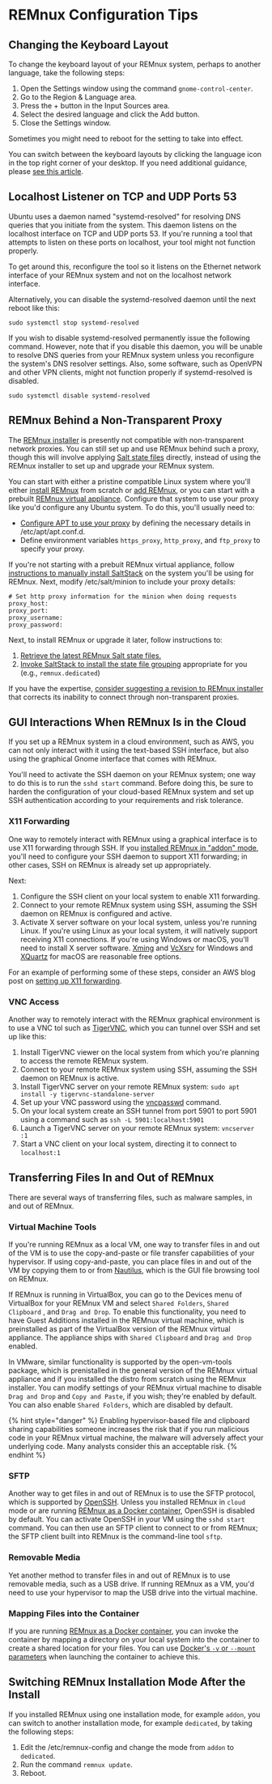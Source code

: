# REMnux Configuration Tips

## Changing the Keyboard Layout <a id="keyboard-layout-change"></a>

To change the keyboard layout of your REMnux system, perhaps to another language, take the following steps:

1. Open the Settings window using the command `gnome-control-center`.
2. Go to the Region & Language area.
3. Press the + button in the Input Sources area.
4. Select the desired language and click the Add button.
5. Close the Settings window.

Sometimes you might need to reboot for the setting to take into effect. 

You can switch between the keyboard layouts by clicking the language icon in the top right corner of your desktop. If you need additional guidance, please [see this article](https://websiteforstudents.com/configure-ubuntu-18-04-lts-beta-keyboard-layout-for-native-languages/).

## Localhost Listener on TCP and UDP Ports 53 <a id="port-53-listener"></a>

Ubuntu uses a daemon named "systemd-resolved" for resolving DNS queries that you initiate from the system. This daemon listens on the localhost interface on TCP and UDP ports 53. If you're running a tool that attempts to listen on these ports on localhost, your tool might not function properly.

To get around this, reconfigure the tool so it listens on the Ethernet network interface of your REMnux system and not on the localhost network interface.

Alternatively, you can disable the systemd-resolved daemon until the next reboot like this:

```text
sudo systemctl stop systemd-resolved
```

If you wish to disable systemd-resolved permanently issue the following command. However, note that if you disable this daemon, you will be unable to resolve DNS queries from your REMnux system unless you reconfigure the system's DNS resolver settings. Also, some software, such as OpenVPN and other VPN clients, might not function properly if systemd-resolved is disabled.

```text
sudo systemctl disable systemd-resolved
```

## REMnux Behind a Non-Transparent Proxy <a id="behind-proxy"></a>

The [REMnux installer](../behind-the-scenes/technologies/remnux-installer.md) is presently not compatible with non-transparent network proxies. You can still set up and use REMnux behind such a proxy, though this will involve applying [Salt state files](../behind-the-scenes/technologies/saltstack-management.md) directly, instead of using the REMnux installer to set up and upgrade your REMnux system.

You can start with either a pristine compatible Linux system where you'll either [install REMnux](../install-distro/install-from-scratch.md) from scratch or [add REMnux](../install-distro/add-to-existing-system.md), or you can start with a prebuilt [REMnux virtual appliance](../install-distro/get-virtual-appliance.md). Configure that system to use your proxy like you'd configure any Ubuntu system. To do this, you'll usually need to:

* [Configure APT to use your proxy](https://www.serverlab.ca/tutorials/linux/administration-linux/how-to-set-the-proxy-for-apt-for-ubuntu-18-04/) by defining the necessary details in /etc/apt/apt.conf.d.
* Define environment variables `https_proxy`, `http_proxy`, and `ftp_proxy` to specify your proxy.

If you're not starting with a prebuit REMnux virtual appliance, follow [instructions to manually install SaltStack](https://docs.remnux.org/behind-the-scenes/technologies/state-files-without-the-remnux-installer#manually-installing-saltstack) on the system you'll be using for REMnux. Next, modify /etc/salt/minion to include your proxy details:

```text
# Set http proxy information for the minion when doing requests
proxy_host:
proxy_port:
proxy_username:
proxy_password:
```

Next, to install REMnux or upgrade it later, follow instructions to:

1. [Retrieve the latest REMnux Salt state files.](https://docs.remnux.org/behind-the-scenes/technologies/state-files-without-the-remnux-installer#retrieving-remnux-state-files)
2. [Invoke SaltStack to install the state file grouping](https://docs.remnux.org/behind-the-scenes/technologies/state-files-without-the-remnux-installer#invoking-saltstack-to-install-state-file-groupings) appropriate for you \(e.g., `remnux.dedicated`\)

If you have the expertise, [consider suggesting a revision to REMnux installer](https://app.gitbook.com/@lennyzeltser/s/remnux/get-involved/enhancement-ideas#the-remnux-installer-should-work-with-non-transparent-proxies) that corrects its inability to connect through non-transparent proxies.

## GUI Interactions When REMnux Is in the Cloud <a id="gui-cloud-remnux"></a>

If you set up a REMnux system in a cloud environment, such as AWS, you can not only interact with it using the text-based SSH interface, but also using the graphical Gnome interface that comes with REMnux.

You'll need to activate the SSH daemon on your REMnux system; one way to do this is to run the `sshd start` command. Before doing this, be sure to harden the configuration of your cloud-based REMnux system and set up SSH authentication according to your requirements and risk tolerance.

### X11 Forwarding

One way to remotely interact with REMnux using a graphical interface is to use X11 forwarding through SSH. If you [installed REMnux in "addon" mode](../install-distro/add-to-existing-system.md), you'll need to configure your SSH daemon to support X11 forwarding; in other cases, SSH on REMnux is already set up appropriately.

Next:

1. Configure the SSH client on your local system to enable X11 forwarding.
2. Connect to your remote REMnux system using SSH, assuming the SSH daemon on REMnux is configured and active.
3. Activate X server software on your local system, unless you're running Linux. If you're using Linux as your local system, it will natively support receiving X11 connections. If you're using Windows or macOS, you'll need to install X server software. [Xming](http://www.straightrunning.com/XmingNotes/) and [VcXsrv](https://sourceforge.net/projects/vcxsrv/) for Windows and [XQuartz](https://www.xquartz.org) for macOS are reasonable free options.

For an example of performing some of these steps, consider an AWS blog post on [setting up X11 forwarding](https://aws.amazon.com/de/blogs/compute/how-to-enable-x11-forwarding-from-red-hat-enterprise-linux-rhel-amazon-linux-suse-linux-ubuntu-server-to-support-gui-based-installations-from-amazon-ec2/).

### VNC Access

Another way to remotely interact with the REMnux graphical environment is to use a VNC tol such as [TigerVNC](https://tigervnc.org), which you can tunnel over SSH and set up like this:

1. Install TigerVNC viewer on the local system from which you're planning to access the remote REMnux system.
2. Connect to your remote REMnux system using SSH, assuming the SSH daemon on REMnux is active.
3. Install TigerVNC server on your remote REMnux system: `sudo apt install -y tigervnc-standalone-server`
4. Set up your VNC password using the [vncpasswd](https://tigervnc.org/doc/vncpasswd.html) command.
5. On your local system create an SSH tunnel from port 5901 to port 5901 using a command such as `ssh -L 5901:localhost:5901`
6. Launch a TigerVNC server on your remote REMnux system: `vncserver :1`
7. Start a VNC client on your local system, directing it to connect to `localhost:1`

## Transferring Files In and Out of REMnux <a id="transferring-files"></a>

There are several ways of transferring files, such as malware samples, in and out of REMnux.

### Virtual Machine Tools <a id="vm-tools"></a>

If you're running REMnux as a local VM, one way to transfer files in and out of the VM is to use the copy-and-paste or file transfer capabilities of your hypervisor. If using copy-and-paste, you can place files in and out of the VM by copying them to or from [Nautilus](../discover-the-tools/general+utilities.md#nautilus), which is the GUI file browsing tool on REMnux.

If REMnux is running in VirtualBox, you can go to the Devices menu of VirtualBox for your REMnux VM and select `Shared Folders`, `Shared Clipboard` , and `Drag and Drop`. To enable this functionality, you need to have Guest Additions installed in the REMnux virtual machine, which is preinstalled as part of the VirtualBox version of the REMnux virtual appliance. The appliance ships with `Shared Clipboard` and `Drag and Drop` enabled.

In VMware, similar functionality is supported by the open-vm-tools package, which is prenistalled in the general version of the REMnux virtual appliance and if you installed the distro from scratch using the REMnux installer. You can modify settings of your REMnux virtual machine to disable `Drag and Drop` and `Copy and Paste`, if you wish; they're enabled by default. You can also enable `Shared Folders`, which are disabled by default.

{% hint style="danger" %}
Enabling hypervisor-based file and clipboard sharing capabilities someone increases the risk that if you run malicious code in your REMnux virtual machine, the malware will adversely affect your underlying code. Many analysts consider this an acceptable risk.
{% endhint %}

### SFTP

Another way to get files in and out of REMnux is to use the SFTP protocol, which is supported by [OpenSSH](../discover-the-tools/general+utilities.md#openssh). Unless you installed REMnux in `cloud` mode or are running [REMnux as a Docker container](../install-distro/remnux-as-a-container.md), OpenSSH is disabled by default. You can activate OpenSSH in your VM using the `sshd start` command. You can then use an SFTP client to connect to or from REMnux; the SFTP client built into REMnux is the command-line tool `sftp`.

### Removable Media

Yet another method to transfer files in and out of REMnux is to use removable media, such as a USB drive. If running REMnux as a VM, you'd need to use your hypervisor to map the USB drive into the virtual machine.

### Mapping Files into the Container <a id="mapping-files"></a>

If you are running [REMnux as a Docker container](../install-distro/remnux-as-a-container.md), you can invoke the container by mapping a directory on your local system into the container to create a shared location for your files. You can use [Docker's `-v` or `--mount` parameters](https://docs.docker.com/storage/volumes/) when launching the container to achieve this.

## Switching REMnux Installation Mode After the Install <a id="switch-mode"></a>

If you installed REMnux using one installation mode, for example `addon`, you can switch to another installation mode, for example `dedicated`, by taking the following steps:

1. Edit the /etc/remnux-config and change the mode from `addon` to `dedicated`.
2. Run the command `remnux update`.
3. Reboot.

